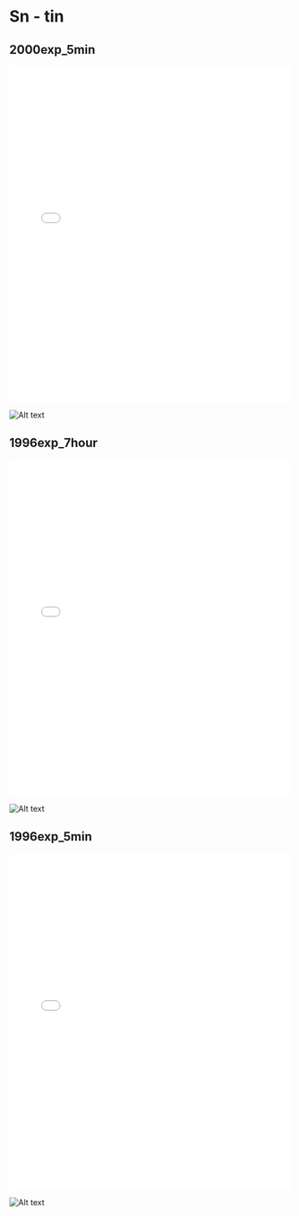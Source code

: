 # Sn - tin

## 2000exp_5min

<iframe src="../Sn_2000exp_5min.html" width="100%" height="600px" frameborder="0"></iframe>

![Alt text](Sn_2000exp_5min.png)

## 1996exp_7hour

<iframe src="../Sn_1996exp_7hour.html" width="100%" height="600px" frameborder="0"></iframe>

![Alt text](Sn_1996exp_7hour.png)

## 1996exp_5min

<iframe src="../Sn_1996exp_5min.html" width="100%" height="600px" frameborder="0"></iframe>

![Alt text](Sn_1996exp_5min.png)

